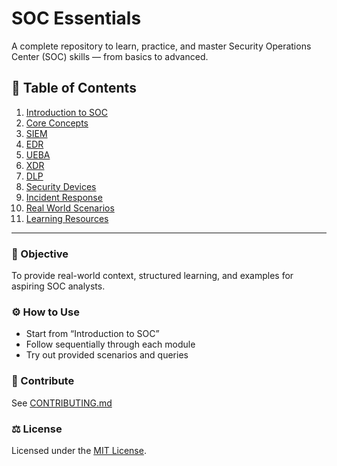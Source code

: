 # SOC Essentials

A complete repository to learn, practice, and master Security Operations Center (SOC) skills — from basics to advanced.

## 📘 Table of Contents
1. [Introduction to SOC](01-Introduction-to-SOC/README.md)
2. [Core Concepts](02-Core-Concepts/core-concepts.md)
3. [SIEM](03-SIEM/siem-basics.md)
4. [EDR](04-EDR/edr-overview.md)
5. [UEBA](05-UEBA/ueba-overview.md)
6. [XDR](06-XDR/xdr-overview.md)
7. [DLP](07-DLP/dlp-overview.md)
8. [Security Devices](08-Security-Devices/security-devices.md)
9. [Incident Response](09-Incident-Response/incident-response.md)
10. [Real World Scenarios](10-Real-World-Scenarios/real-world-cases.md)
11. [Learning Resources](11-Learning-Resources/resources.md)

---

### 🎯 Objective
To provide real-world context, structured learning, and examples for aspiring SOC analysts.

### ⚙️ How to Use
- Start from “Introduction to SOC”  
- Follow sequentially through each module  
- Try out provided scenarios and queries

### 🧩 Contribute
See [CONTRIBUTING.md](CONTRIBUTING.md)

### ⚖️ License
Licensed under the [MIT License](LICENSE).
